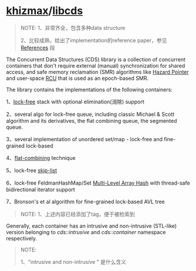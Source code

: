 # [khizmax](https://github.com/khizmax)/**[libcds](https://github.com/khizmax/libcds)**

> NOTE: 
> 1、非常齐全，包含多种data structure
>
> 2、比较成熟，给出了implementation的reference paper，参见 [References](https://github.com/khizmax/libcds#references) 段
>
> 

The Concurrent Data Structures (CDS) library is a collection of concurrent containers that don't require external (manual) synchronization for shared access, and safe memory reclamation (SMR) algorithms like [Hazard Pointer](http://en.wikipedia.org/wiki/Hazard_pointer) and user-space [RCU](http://en.wikipedia.org/wiki/Read-copy-update) that is used as an epoch-based SMR.

The library contains the implementations of the following containers:

1、[lock-free](http://en.wikipedia.org/wiki/Non-blocking_algorithm) stack with optional elimination(消除) support

2、several algo for lock-free queue, including classic Michael & Scott algorithm and its derivatives, the flat combining queue, the segmented queue.

3、several implementation of unordered set/map - lock-free and fine-grained lock-based

4、[flat-combining](http://mcg.cs.tau.ac.il/projects/projects/flat-combining) technique

5、lock-free [skip-list](http://en.wikipedia.org/wiki/Skip_list)

6、lock-free FeldmanHashMap/Set [Multi-Level Array Hash](http://samos-conference.com/Resources_Samos_Websites/Proceedings_Repository_SAMOS/2013/Files/2013-IC-20.pdf) with thread-safe bidirectional iterator support

7、Bronson's et al algorithm for fine-grained lock-based AVL tree

> NOTE: 
> 1、上述内容已经添加了tag，便于被检索到



Generally, each container has an intrusive and non-intrusive (STL-like) version belonging to *cds::intrusive* and *cds::container* namespace respectively.

> NOTE: 
>
> 1、"intrusive and non-intrusive " 是什么含义